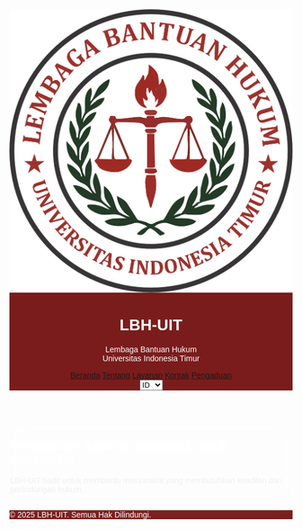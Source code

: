 <!DOCTYPE html>
<html lang="id">
<head>
  <meta charset="UTF-8" />
  <meta name="viewport" content="width=device-width, initial-scale=1.0" />
  <title>LBH-UIT Makassar</title>
  <link href="https://cdn.jsdelivr.net/npm/tailwindcss@2.2.19/dist/tailwind.min.css" rel="stylesheet" />
  <link href="https://fonts.googleapis.com/css2?family=Orbitron:wght@600&family=Poppins:wght@400;600&display=swap" rel="stylesheet" />
  <link rel="stylesheet" href="https://cdnjs.cloudflare.com/ajax/libs/font-awesome/6.5.0/css/all.min.css" crossorigin="anonymous" />
  <style>
    body {
      font-family: 'Poppins', sans-serif;
      background: url('02942530-ae4c-4f59-bfb6-870f5bbc903b.png') no-repeat center center fixed;
      background-size: cover;
      color: white;
    }
    h1, h2, h3 {
      font-family: 'Orbitron', sans-serif;
    }
    .primary-color {
      background: #7a1c1c;
    }
    .text-highlight {
      color: #ffab91;
    }
    .glass {
      background: rgba(255, 255, 255, 0.05);
      border: 1px solid rgba(255, 255, 255, 0.1);
      backdrop-filter: blur(16px);
      box-shadow: 0 8px 32px 0 rgba(255, 255, 255, 0.1);
    }
    .section {
      display: none;
      opacity: 0;
      transform: translateY(20px);
      transition: all 0.4s ease-in-out;
    }
    .section.active {
      display: block;
      opacity: 1;
      transform: translateY(0);
    }
    .hover-card:hover {
      transform: scale(1.03);
      background-color: rgba(255,255,255,0.1);
    }
    .text-gray-300 {
      color: #f0f0f0;
    }
    input, textarea {
      color: #000;
    }
    .glass p, .glass li {
      color: #f0f0f0;
    }
  </style>
</head>
<body>
  <header class="primary-color text-white py-8 shadow-md text-center">
    <div class="flex flex-col items-center space-y-4">
      <img src="LOGO_LBH-removebg-preview.png" alt="Logo LBH-UIT" class="h-28 w-28 object-contain rounded-full border-4 border-white shadow-lg">
      <h1 class="text-4xl sm:text-5xl font-bold">LBH-UIT</h1>
      <p class="text-lg sm:text-xl text-center">Lembaga Bantuan Hukum<br>Universitas Indonesia Timur</p>
      <div class="flex justify-between items-center gap-4 mt-4">
        <nav class="flex flex-wrap justify-center gap-6 text-lg font-semibold">
          <a href="#" onclick="showSection('beranda')" class="hover:text-orange-300 transition">Beranda</a>
          <a href="#" onclick="showSection('tentang')" class="hover:text-orange-300 transition">Tentang</a>
          <a href="#" onclick="showSection('layanan')" class="hover:text-orange-300 transition">Layanan</a>
          <a href="#" onclick="showSection('kontak')" class="hover:text-orange-300 transition">Kontak</a>
          <a href="#" onclick="showSection('pengaduan')" class="hover:text-orange-300 transition">Pengaduan</a>
        </nav>
        <select onchange="changeLanguage(this.value)" class="ml-4 px-2 py-1 bg-white text-black rounded">
          <option value="id">ID</option>
          <option value="en">EN</option>
        </select>
      </div>
    </div>
  </header>

  <main class="px-6 py-16">
    <section id="beranda" class="section active text-center max-w-3xl mx-auto glass p-10 rounded-xl">
      <h2 class="text-4xl font-bold mb-4 lang" data-id="beranda-title">Mewujudkan Keadilan Mengabdi untuk Masyarakat</h2>
      <p class="text-lg text-gray-300 lang" data-id="beranda-desc">LBH-UIT hadir untuk membantu masyarakat yang membutuhkan keadilan dan perlindungan hukum.</p>
    </section>
    <!-- Tambahkan section Tentang, Layanan, Pengaduan, Kontak sesuai struktur sebelumnya -->
  </main>

  <footer class="primary-color text-white text-center py-6">
    <p class="text-sm">&copy; 2025 LBH-UIT. Semua Hak Dilindungi.</p>
  </footer>

  <script>
    function showSection(id) {
      document.querySelectorAll('.section').forEach(section => section.classList.remove('active'));
      document.getElementById(id).classList.add('active');
    }

    const translations = {
      en: {
        "beranda-title": "Fighting for Justice and Serving the People",
        "beranda-desc": "LBH-UIT is here to assist the public in need of justice and legal protection."
      }
    };

    function changeLanguage(lang) {
      document.querySelectorAll('.lang').forEach(el => {
        const key = el.getAttribute('data-id');
        if (lang === 'en' && translations.en[key]) {
          el.textContent = translations.en[key];
        } else {
          location.reload();
        }
      });
    }
  </script>
</body>
</html>
